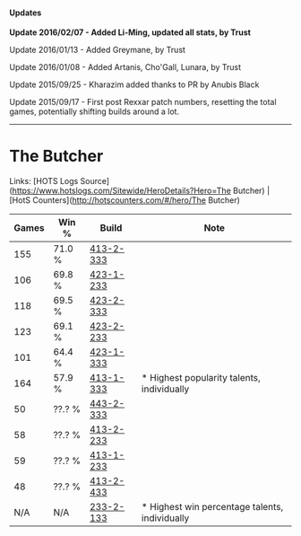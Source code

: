 #### Updates
**Update 2016/02/07 - Added Li-Ming, updated all stats, by Trust**

Update 2016/01/13 - Added Greymane, by Trust

Update 2016/01/08 - Added Artanis, Cho'Gall, Lunara, by Trust

Update 2015/09/25 - Kharazim added thanks to PR by Anubis Black

Update 2015/09/17 - First post Rexxar patch numbers, resetting the total games, potentially shifting builds around a lot.

***

# The Butcher

Links: [HOTS Logs Source](https://www.hotslogs.com/Sitewide/HeroDetails?Hero=The Butcher) | [HotS Counters](http://hotscounters.com/#/hero/The Butcher)

Games  | Win %  | Build     | Note
-----  | -----  | -----     | ----
155    | 71.0 % | [413-2-333](http://www.heroesfire.com/hots/talent-calculator/the-butcher#rwHj) | 
106    | 69.8 % | [423-1-233](http://www.heroesfire.com/hots/talent-calculator/the-butcher#sIR1) | 
118    | 69.5 % | [423-2-333](http://www.heroesfire.com/hots/talent-calculator/the-butcher#sIiD) | 
123    | 69.1 % | [423-2-233](http://www.heroesfire.com/hots/talent-calculator/the-butcher#sIgf) | 
101    | 64.4 % | [423-1-333](http://www.heroesfire.com/hots/talent-calculator/the-butcher#sISb) | 
164    | 57.9 % | [413-1-333](http://www.heroesfire.com/hots/talent-calculator/the-butcher#rw25) | * Highest popularity talents, individually
50     | ??.? % | [443-2-333](http://www.heroesfire.com/hots/talent-calculator/the-butcher#t3XD) | 
58     | ??.? % | [413-2-233](http://www.heroesfire.com/hots/talent-calculator/the-butcher#rwG9) | 
59     | ??.? % | [413-1-233](http://www.heroesfire.com/hots/talent-calculator/the-butcher#rw0X) | 
48     | ??.? % | [413-2-433](http://www.heroesfire.com/hots/talent-calculator/the-butcher#rwJH) | 
N/A    | N/A    | [233-2-133](http://www.heroesfire.com/hots/talent-calculator/the-butcher#l2nb) | * Highest win percentage talents, individually
